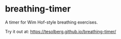 # breathing-timer
A timer for Wim Hof-style breathing exercises.

Try it out at: https://tesolberg.github.io/breathing-timer/
